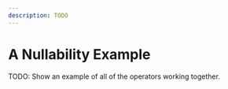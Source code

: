 ```yaml
---
description: TODO
---
```



# A Nullability Example

TODO: Show an example of all of the operators working together.



